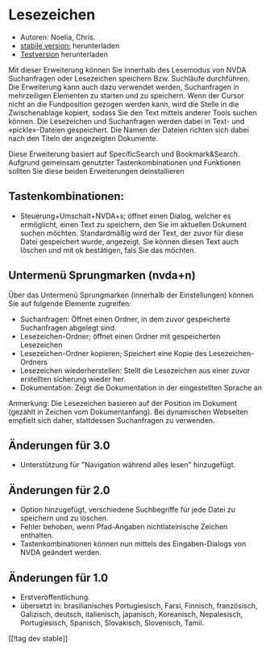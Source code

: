 # Lesezeichen #

* Autoren: Noelia, Chris.
* [stabile version:][1] herunterladen
* [Testversion][2] herunterladen

Mit dieser Erweiterung können Sie innerhalb des Lesemodus von NVDA
Suchanfragen oder Lesezeichen speichern Bzw. Suchläufe durchführen. Die
Erweiterung kann auch dazu verwendet werden, Suchanfragen in mehrzeiligen
Elementen zu starten und zu speichern. Wenn der Cursor nicht an die
Fundposition gezogen werden kann, wird die Stelle in die Zwischenablage
kopiert, sodass Sie den Text mittels anderer Tools suchen können. Die
Lesezeichen und Suchanfragen werden dabei in Text- und «pickle»-Dateien
gespeichert. Die Namen der Dateien richten sich dabei nach den Titeln der
angezeigten Dokumente.

Diese Erweiterung basiert auf SpecificSearch und Bookmark&Search. Aufgrund
gemeinsam genutzter Tastenkombinationen und Funktionen sollten Sie diese
beiden Erweiterungen deinstallieren

## Tastenkombinationen: ##

*	Steuerung+Umschalt+NVDA+s; öffnet einen Dialog, welcher es ermöglicht, einen Text zu speichern, den Sie im aktuellen Dokument suchen möchten. Standardmäßig wird der Text, der zuvor für diese Datei gespeichert wurde, angezeigt. Sie können diesen Text auch löschen und mit ok bestätigen, fals Sie das möchten.

## Untermenü Sprungmarken (nvda+n) ##


Über das Untermenü Sprungmarken (innerhalb der Einstellungen) können Sie auf
folgende Elemente zugreifen:

*	Suchanfragen: Öffnet einen Ordner, in dem zuvor gespeicherte Suchanfragen
  abgelegt sind.
*	Lesezeichen-Ordner; öffnet einen Ordner mit gespeicherten Lesezeichen
*	Lesezeichen-Ordner kopieren; Speichert eine Kopie des Lesezeichen-Ordners
*	Lesezeichen wiederherstellen: Stellt die Lesezeichen aus einer zuvor
  erstellten sicherung wieder her.
*	Dokumentation: Zeigt die Dokumentation in der eingestellten Sprache an

Anmerkung: Die Lesezeichen basieren auf der Position im Dokument (gezählt in
Zeichen vom Dokumentanfang). Bei dynamischen Webseiten empfielt sich daher,
stattdessen Suchanfragen zu verwenden.


## Änderungen für 3.0 ##
* Unterstützung für "Navigation während alles lesen" hinzugefügt.

## Änderungen für 2.0 ##
* Option hinzugefügt, verschiedene Suchbegriffe für jede Datei zu speichern
  und zu löschen.
* Fehler behoben, wenn Pfad-Angaben nichtlateinische Zeichen enthalten.
* Tastenkombinationen können nun mittels des Eingaben-Dialogs von NVDA
  geändert werden.


## Änderungen für 1.0 ##
* Erstveröffentlichung.
* übersetzt in: brasilianisches Portugiesisch, Farsi, Finnisch, französisch,
  Galizisch, deutsch, italienisch, japanisch, Koreanisch, Nepalesisch,
  Portugiesisch, Spanisch, Slovakisch, Slovenisch, Tamil.

[[!tag dev stable]]

[1]: http://addons.nvda-project.org/files/get.php?file=pm

[2]: http://addons.nvda-project.org/files/get.php?file=pm-dev
